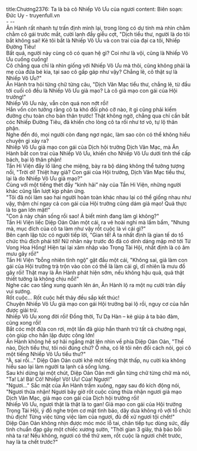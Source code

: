 title:Chương2376: Ta là bà cô Nhiếp Vô Ưu của ngươi
content:
Biên soạn: Đức Uy - truyenfull.vn<br>- --<br>Ân Hành rất nhanh tự trấn định mình lại, trong lòng có dự tính mà nhìn chằm chằm cô gái trước mắt, cười lạnh đầy giễu cợt, "Dịch tiểu thư, người là do tôi bắt không sai! Kẻ tôi bắt là Nhiếp Vô Ưu và con trai của đại ca tôi, Nhiếp Đường Tiêu!<br>Bất quá, người này cùng cô có quan hệ gì? Coi như là vội, cũng là Nhiếp Vô Ưu cuống cuồng!<br>Cô chẳng qua chỉ là nhìn giống với Nhiếp Vô Ưu mà thôi, cũng không phải là mẹ của đứa bé kia, tại sao cô gấp gáp như vậy? Chẳng lẽ, cô thật sự là Nhiếp Vô Ưu?"<br>Ân Hành tra hỏi từng chữ từng câu, "Dịch Vân Mạc tiểu thư, chẳng lẽ, từ đầu tới cuối cô đều là Nhiếp Vô Ưu giả mạo? Là cô giả mạo con gái của Hội trưởng!"<br>Nhiếp Vô Ưu này, vẫn còn quá non nớt rồi!<br>Hắn vốn còn tưởng rằng cô ta khó đối phó cỡ nào, ít gì cũng phải kiếm đường chu toàn cho bản thân trước! Thật không ngờ, chẳng qua chỉ cần bắt cóc Nhiếp Đường Tiêu, đã khiến cho lòng cô ta rối như tơ vò, tự lộ thân phận.<br>Nghe đến đó, mọi người còn đang ngơ ngác, làm sao còn có thể không hiểu chuyện gì xảy ra?<br>Nhiếp Vô Ưu giả mạo con gái của Dịch hội trưởng Dịch Vân Mạc, mà Ân Hành bắt con trai của Nhiếp Vô Ưu, khiến cho Nhiếp Vô Ưu dưới tình thế cấp bách, bại lộ thân phận!<br>Tần Hi Viện đầy lố lăng che miệng, bày ra bộ dáng không thể tưởng tượng nổi, "Trời ơi! Thiệt hay giả? Con gái của Hội trưởng, Dịch Vân Mạc tiểu thư, lại là do Nhiếp Vô Ưu giả mạo?"<br>Cùng với một tiếng thét đầy “kinh hãi” này của Tần Hi Viện, những người khác cũng lần lượt kịp phản ứng.<br>"Tôi đã nói làm sao hai người hoàn toàn khác nhau lại có thể giống nhau như vậy, thậm chí ngay cả con gái của Hội trưởng cũng dám giả mạo! Quả thực là to gan lớn mật!"<br>"Con ả này chán sống rồi sao! Ả biết mình đang làm gì không?"<br>Tần Hi Viện liếc Diệp Oản Oản một cái, ra vẻ hoài nghi mà lẩm bẩm, "Nhưng mà, mục đích của cô ta làm như vậy rốt cuộc là vì cái gì?"<br>Bên cạnh lập tức có người tiếp lời, "Gian tế! Ả ta nhất định là gian tế do tổ chức thù địch phái tới! Nữ nhân này trước đó đã có dính dáng mập mờ tới Tử Vong Hoa Hồng! Hiện tại lại xâm nhập vào Trọng Tài Hội, nhất định là có âm mưu gây rối!"<br>Tần Hi Viện “bỗng nhiên tỉnh ngộ” gật đầu một cái, "Không sai, giả làm con gái của Hội trưởng trà trộn vào còn có thể là làm cái gì, dĩ nhiên là mưu đồ gây rối! Thật may là Ân Hành phát hiện sớm, nếu không hậu quả, quả thật thiết tưởng là không chịu nổi!"<br>Nghe các cao tầng xung quanh lên án, Ân Hành lộ ra một nụ cười tràn đầy vui sướng.<br>Rốt cuộc... Rốt cuộc hết thảy đều sắp kết thúc!<br>Chuyện Nhiếp Vô Ưu giả mạo con gái Hội trưởng bại lộ rồi, nguy cơ của hắn được giải trừ.<br>Nhiếp Vô Ưu xong đời rồi! Đồng thời, Tư Dạ Hàn – kẻ giúp ả ta bảo đảm, cũng xong rồi!<br>Bắt cóc một đứa con rơi, một lần đã giúp hắn thanh trừ tất cả chướng ngại, còn giúp cho hắn lập được công lớn!<br>Ân Hành không hề sợ hãi ngẩng mặt lên nhìn về phía Diệp Oản Oản, "Thế nào, Dịch tiểu thư, tôi nói đúng chứ? Ồ nha, có lẽ tôi nên đổi cách nói, gọi cô một tiếng Nhiếp Vô Ưu tiểu thư?"<br>"À, sai rồi..." Diệp Oản Oản cười khẽ một tiếng thật thấp, nụ cười kia không hiểu sao lại làm người ta lạnh cả sống lưng.<br>Sau khi dừng lại một chút, Diệp Oản Oản mới gằn từng chữ từng chữ mà nói, "Ta! Là! Bà! Cô! Nhiếp! Vô! Ưu! Của! Ngươi!"<br>"Ngươi..." Sắc mặt của Ân Hành trầm xuống, ngay sau đó kích động nói, "Ngươi thừa nhận! Ngươi bây giờ rốt cuộc cũng thừa nhận ngươi giả mạo Dịch Vân Mạc, giả mạo con gái của Dịch hội trưởng rồi!<br>Nhiếp Vô Ưu, ngươi thật là thật là to gan! Giả mạo con gái của Hội trưởng Trọng Tài Hội, ý đồ nghe trộm cơ mật tình báo, dây dưa không rõ với tổ chức thù địch! Từng việc từng việc làm của ngươi, đủ để xử ngươi tội chết!"<br>Diệp Oản Oản không nhịn được móc móc lỗ tai, chân tiếp tục dùng sức, đầy tinh chuẩn đạp gãy một chiếc xương sườn, "Thời gian 3 giây, thả bảo bối nhà ta ra! Nếu không, ngươi có thể thử xem, rốt cuộc là ngươi chết trước, hay là ta chết trước?"
